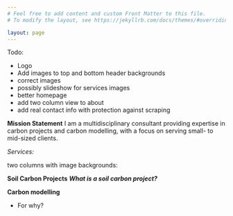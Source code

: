 ```yaml
---
# Feel free to add content and custom Front Matter to this file.
# To modify the layout, see https://jekyllrb.com/docs/themes/#overriding-theme-defaults

layout: page
---
```


Todo:
- Logo
- Add images to top and bottom header backgrounds
- correct images
- possibly slideshow for services images
- better homepage
- add two column view to about
- add real contact info with protection against scraping

**Mission Statement**
I am a multidisciplinary consultant providing expertise in carbon projects and carbon modelling, with a focus on serving small- to mid-sized clients.


*Services:*

two columns with image backgrounds:

**Soil Carbon Projects**
***What is a soil carbon project?***

**Carbon modelling**
- For why?
